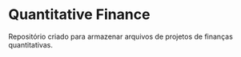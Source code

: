 # Quantitative Finance
 Repositório criado para armazenar arquivos de projetos de finanças quantitativas.
